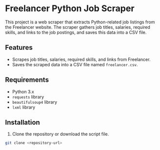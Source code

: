 # Freelancer Python Job Scraper

This project is a web scraper that extracts Python-related job listings from the Freelancer website. The scraper gathers job titles, salaries, required skills, and links to the job postings, and saves this data into a CSV file.

## Features

- Scrapes job titles, salaries, required skills, and links from Freelancer.
- Saves the scraped data into a CSV file named `freelancer.csv`.

## Requirements

- Python 3.x
- `requests` library
- `beautifulsoup4` library
- `lxml` library

## Installation

1. Clone the repository or download the script file.

```sh
git clone <repository-url>
